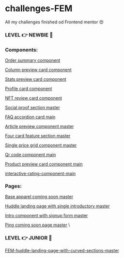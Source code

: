 # challenges-FEM 
All my challenges finished od Frontend mentor  😍


### LEVEL 👉  NEWBIE :yellow_heart:

### Components:


[Order summary component](https://dovelm.github.io/FEM-order-summary-component/)

[Column preview card component](https://dovelm.github.io/FEM-column-preview-card-component-main/)

[Stats preview card component](https://dovelm.github.io/FEM-stats-preview-card-component-main/)

[Profile card component](https://dovelym.github.io/FEM-profile-card-component-main/)

[NFT review card component](https://dovelm.github.io/FEM-nft-preview-card-component-main/)

[Social proof section master](https://dovelm.github.io/FEM-social-proof-section-master/)

[FAQ accordion card main](https://dovelm.github.io/FEM-faq-accordion-card-main/)

[Article preview component master](https://dovelm.github.io/FEM-article-preview-component-master/)

[Four card feature section master](https://dovelm.github.io/FEM-four-card-feature-section-master/)

[Single price grid component master](https://dovelm.github.io/FEM-single-price-grid-component-master/)

[Qr code component main](https://dovelm.github.io/FEM-qr-code-component-main/)

[Product preview card component main](https://dovelm.github.io/FEM-product-preview-card-component-main/)

[interactive-rating-component-main](https://dovelm.github.io/FEM-interactive-rating-component-main/)


### Pages:

[Base apparel coming soon master](https://dovelm.github.io/FEM-base-apparel-coming-soon-master/)

[Huddle landing page with single introductory master](https://dovelm.github.io/FEM-huddle-landing-page-with-single-introductory-section-master/)

[Intro component with signup form master](https://dovelm.github.io/FEM-intro-component-with-signup-form-master/)

[Ping coming soon page master](https://dovelm.github.io/FEM-ping-coming-soon-page-master/) \

### LEVEL 👉  JUNIOR 🧡

[FEM-huddle-landing-page-with-curved-sections-master](https://dovelm.github.io/FEM-huddle-landing-page-with-curved-sections-master/)















